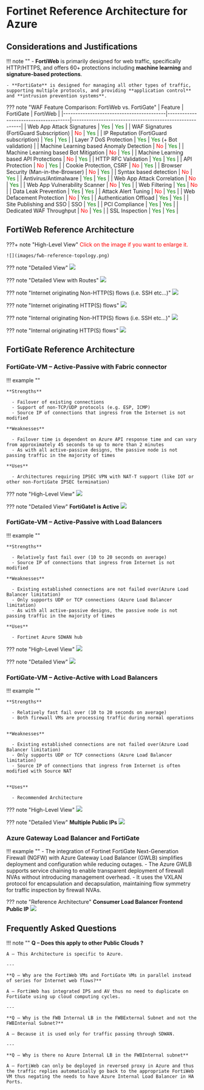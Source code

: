 # Fortinet Reference Architecture for Azure

## Considerations and Justifications

!!! note ""
    - **FortiWeb** is primarily designed for web traffic, specifically HTTP/HTTPS, and offers 60+ protections including **machine learning** and **signature-based protections**.

    - **FortiGate** is designed for managing all other types of traffic, supporting multiple protocols, and providing **application control** and **intrusion prevention systems**.

??? note "WAF Feature Comparison: FortiWeb vs. FortiGate"
    | Feature                                  | FortiGate                            | FortiWeb                                                |
    |------------------------------------------|--------------------------------------|---------------------------------------------------------|
    | Web App Attack Signatures                | <span style="color:green">Yes</span> | <span style="color:green">Yes</span>                    |
    | WAF Signatures (FortiGuard Subscription) | <span style="color:red">No</span>    | <span style="color:green">Yes</span>                    |
    | IP Reputation (FortiGuard subscription)  | <span style="color:green">Yes</span> | <span style="color:green">Yes</span>                    |
    | Layer 7 DoS Protection                   | <span style="color:green">Yes</span> | <span style="color:green">Yes</span> (+ Bot validation) |
    | Machine Learning based Anomaly Detection | <span style="color:red">No</span>    | <span style="color:green">Yes</span>                    |
    | Machine Learning based Bot Mitigation    | <span style="color:red">No</span>    | <span style="color:green">Yes</span>                    |
    | Machine Learning based API Protections   | <span style="color:red">No</span>    | <span style="color:green">Yes</span>                    |
    | HTTP RFC Validation                      | <span style="color:green">Yes</span> | <span style="color:green">Yes</span>                    |
    | API Protection                           | <span style="color:red">No</span>    | <span style="color:green">Yes</span>                    |
    | Cookie Protection, CSRF                  | <span style="color:red">No</span>    | <span style="color:green">Yes</span>                    |
    | Browser Security (Man-in-the-Browser)    | <span style="color:red">No</span>    | <span style="color:green">Yes</span>                    |
    | Syntax based detection                   | <span style="color:red">No</span>    | <span style="color:green">Yes</span>                    |
    | Antivirus/Antimalware                    | <span style="color:green">Yes</span> | <span style="color:green">Yes</span>                    |
    | Web App Attack Correlation               | <span style="color:red">No</span>    | <span style="color:green">Yes</span>                    |
    | Web App Vulnerability Scanner            | <span style="color:red">No</span>    | <span style="color:green">Yes</span>                    |
    | Web Filtering                            | <span style="color:green">Yes</span> | <span style="color:red">No</span>                       |
    | Data Leak Prevention                     | <span style="color:green">Yes</span> | <span style="color:green">Yes</span>                    |
    | Attack Alert Tuning                      | <span style="color:red">No</span>    | <span style="color:green">Yes</span>                    |
    | Web Defacement Protection                | <span style="color:red">No</span>    | <span style="color:green">Yes</span>                    |
    | Authentication Offload                   | <span style="color:green">Yes</span> | <span style="color:green">Yes</span>                    |
    | Site Publishing and SSO                  | SSO                                  | <span style="color:green">Yes</span>                    |
    | PCI Compliance                           | <span style="color:green">Yes</span> | <span style="color:green">Yes</span>                    |
    | Dedicated WAF Throughput                 | <span style="color:red">No</span>    | <span style="color:green">Yes</span>                    |
    | SSL Inspection                           | <span style="color:green">Yes</span> | <span style="color:green">Yes</span>                    |

## FortiWeb Reference Architecture

???+ note "High-Level View"
    <span style="color:red;">Click on the image if you want to enlarge it.</span>

    ![](images/fwb-reference-topology.png)

??? note "Detailed View"
    ![](images/fwb-reference-topology-detail.png)

??? note "Detailed View with Routes"
    ![](images/fwb-reference-topology-detail-routes.png)

??? note "Internet originating Non-HTTP(S) flows (i.e. SSH etc…)"
    ![](images/fwb-internet-originating-non-http-flows.png)

??? note "Internet originating HTTP(S) flows"
    ![](images/fwb-internet-originating-http-flows.png)

??? note "Internal originating Non-HTTP(S) flows (i.e. SSH etc…)"
    ![](images/fwb-internal-originating-non-http-flows.png)

??? note "Internal originating HTTP(S) flows"
    ![](images/fwb-internal-originating-http-flows.png)

## FortiGate Reference Architecture

### FortiGate-VM – Active-Passive with Fabric connector

!!! example ""

    **Strengths**

      - Failover of existing connections
      - Support of non-TCP/UDP protocols (e.g. ESP, ICMP)
      - Source IP of connections that ingress from the Internet is not modified

    **Weaknesses**

      - Failover time is dependent on Azure API response time and can vary from approximately 45 seconds to up to more than 2 minutes
      - As with all active-passive designs, the passive node is not passing traffic in the majority of times

    **Uses**

      - Architectures requiring IPSEC VPN with NAT-T support (like IOT or other non-FortiGate IPSEC termination)

??? note "High-Level View"
    ![](images/fwb-template-ap-fabric-connector.png)

??? note "Detailed View"
    **FortiGate1 is Active**
    ![](images/fwb-template-ap-fabric-connector-details.png)

### FortiGate-VM – Active-Passive with Load Balancers

!!! example ""

    **Strengths**

      - Relatively fast fail over (10 to 20 seconds on average)
      - Source IP of connections that ingress from Internet is not modified

    **Weaknesses**

      - Existing established connections are not failed over(Azure Load Balancer limitation)
      - Only supports UDP or TCP connections (Azure Load Balancer limitation)
      - As with all active-passive designs, the passive node is not passing traffic in the majority of times

    **Uses**

      - Fortinet Azure SDWAN hub

??? note "High-Level View"
    ![](images/fwb-template-ap-fabric-load-balancer.png)

??? note "Detailed View"
    ![](images/fwb-template-ap-fabric-load-balancer-details.png)

### FortiGate-VM – Active-Active with Load Balancers

!!! example ""

    **Strengths**

      - Relatively fast fail over (10 to 20 seconds on average)
      - Both firewall VMs are processing traffic during normal operations


    **Weaknesses**

      - Existing established connections are not failed over(Azure Load Balancer limitation)
      - Only supports UDP or TCP connections (Azure Load Balancer limitation)
      - Source IP of connections that ingress from Internet is often modified with Source NAT


    **Uses**

      - Recommended Architecture

??? note "High-Level View"
    ![](images/fwb-template-aa-fabric-load-balancer.png)

??? note "Detailed View"
    **Multiple Public IPs**
    ![](images/fwb-template-aa-fabric-load-balancer-details.png)

### Azure Gateway Load Balancer and FortiGate

!!! example ""
    - The integration of Fortinet FortiGate Next-Generation Firewall (NGFW) with Azure Gateway Load Balancer (GWLB) simplifies deployment and configuration while reducing outages.
    - The Azure GWLB supports service chaining to enable transparent deployment of firewall NVAs without introducing management overhead.
    - It uses the VXLAN protocol for encapsulation and decapsulation, maintaining flow symmetry for traffic inspection by firewall NVAs.

??? note "Reference Architecture"
    **Consumer Load  Balancer Frontend Public IP**
    ![](images/fwb-azure-gateway-load-balancer.png)

## Frequently Asked Questions

!!! note ""
    **Q – Does this apply to other Public Clouds ?**

    A – This Architecture is specific to Azure.

    ---

    **Q – Why are the FortiWeb VMs and FortiGate VMs in parallel instead of series for Internet web flows?**

    A – FortiWeb has integrated IPS and AV thus no need to duplicate on FortiGate using up cloud computing cycles.

    ---

    **Q – Why is the FWB Internal LB in the FWBExternal Subnet and not the FWBInternal Subnet?**

    A – Because it is used only for traffic passing through SDWAN.

    ---

    **Q – Why is there no Azure Internal LB in the FWBInternal subnet**

    A – FortiWeb can only be deployed in reversed proxy in Azure and thus the traffic replies automatically go back to the appropriate FortiWeb VM thus negating the needs to have Azure Internal Load Balancer in HA Ports.

